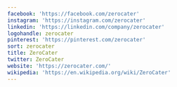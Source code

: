 ```yaml
---
facebook: 'https://facebook.com/zerocater'
instagram: 'https://instagram.com/zerocater'
linkedin: 'https://linkedin.com/company/zerocater'
logohandle: zerocater
pinterest: 'https://pinterest.com/zerocater'
sort: zerocater
title: ZeroCater
twitter: ZeroCater
website: 'https://zerocater.com/'
wikipedia: 'https://en.wikipedia.org/wiki/ZeroCater'
---
```

